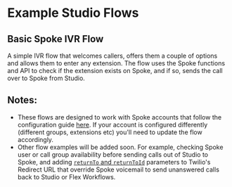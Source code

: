 # Example Studio Flows

## Basic Spoke IVR Flow
A simple IVR flow that welcomes callers, offers them a couple of options and allows them to enter any extension.  The flow uses the Spoke functions and API to check if the extension exists on Spoke, and if so, sends the call over to Spoke from Studio.

## Notes:
* These flows are designed to work with Spoke accounts that follow the configuration guide [here](https://support.spokephone.com/hc/en-us/articles/4412982114061-Step-By-Step-Guide-Creating-The-Ideal-Spoke-Phone-Twilio-Development-and-Demonstration-Environment-Running-Demos-like-a-Pro-). If your account is configured differently (different groups, extensions etc) you'll need to update the flow accordingly.
* Other flow examples will be added soon. For example, checking Spoke user or call group availability before sending calls out of Studio to Spoke, and adding [`returnTo` and `returnToId`](https://developer.spokephone.com/#section/Core-Concepts/Routing-Twilio-Calls-Into-Spoke) parameters to Twilio's Redirect URL that override Spoke voicemail to send unanswered calls back to Studio or Flex Workflows.
